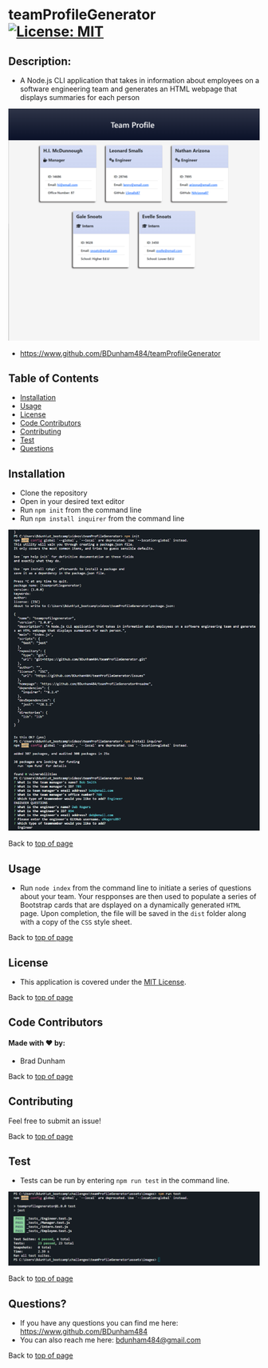 
# teamProfileGenerator <br>[![License: MIT](https://img.shields.io/badge/License-MIT-yellow.svg)](https://opensource.org/licenses/MIT)


## Description: 

* A Node.js CLI application that takes in information about employees on a software engineering team and generates an HTML webpage that displays summaries for each person

![teamProfileGenerator](./assets/images/team-raising.png)

* <a href='https://www.github.com/BDunham484/teamProfileGenerator'>https://www.github.com/BDunham484/teamProfileGenerator</a>

## Table of Contents

- [Installation](#installation)
- [Usage](#usage)
- [License](#license)
- [Code Contributors](#code-contributors)
- [Contributing](#contributing)
- [Test](#test)
- [Questions](#questions)

## Installation

* Clone the repository
*  Open in your desired text editor
*  Run `npm init` from the command line
*  Run `npm install inquirer` from the command line

![teamProfileGenerator](./assets/images/team-install.png)

Back to [top of page](# )

## Usage

* Run `node index` from the command line to initiate a series of questions about your team. Your respponses are then used to populate a series of Bootstrap cards that are dsplayed on a dynamically generated `HTML` page. Upon completion, the file will be saved in the `dist` folder along with a copy of the `CSS` style sheet.



Back to [top of page](# )

## License

* This application is covered under the <a href='https://opensource.org/licenses/MIT'>MIT License</a>.

Back to [top of page](# )


## Code Contributors

#### Made with ❤️ by:

* Brad Dunham



Back to [top of page](# )

## Contributing

Feel free to submit an issue!

Back to [top of page](# )

## Test

* Tests can be run by entering `npm run test` in the command line.

![teamProfileGenerator](./assets/images/team-tests.png)



Back to [top of page](# )

## Questions?

* If you have any questions you can find me here: <https://www.github.com/BDunham484>
* You can also reach me here: bdunham484@gmail.com

Back to [top of page](# )

    
